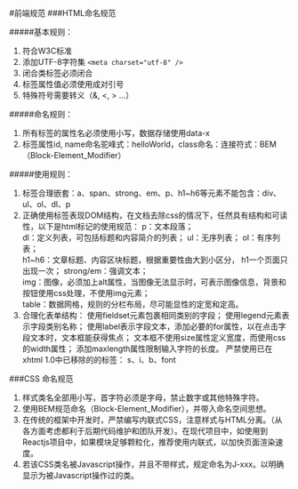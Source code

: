 #前端规范
###HTML命名规范

#####基本规则：
1.	符合W3C标准
2.	添加UTF-8字符集 ```<meta charset="utf-8" />```
3.	闭合类标签必须闭合
4.	标签属性值必须使用成对引号
5.	特殊符号需要转义（&, <, > …）

#####命名规则：
1.	所有标签的属性名必须使用小写，数据存储使用data-x
2.	标签属性id, name命名驼峰式：helloWorld，class命名：连接符式：BEM（Block-Element_Modifier）

#####使用规则：
1.	标签合理嵌套：a、span、strong、em、p、h1~h6等元素不能包含：div、ul、ol、dl、p
2.	正确使用标签表现DOM结构，在文档去除css的情况下，任然具有结构和可读性，以下是html标记的使用规范： 
p：文本段落；  
dl：定义列表，可包括标题和内容简介的列表； 
ul：无序列表； 
ol：有序列表；  
h1~h6：文章标题、内容区块标题，根据重要性由大到小区分，
h1一个页面只出现一次； 
strong/em：强调文本；  
img：图像，必须加上alt属性，当图像无法显示时，可表示图像信息，背景和按钮使用css处理，不使用img元素；  
table：数据网格，规则的分栏布局，尽可能显性的定宽和定高。 
3.	合理化表单结构：
使用fieldset元素包裹相同类别的字段；
使用legend元素表示字段类别名称；
使用label表示字段文本，添加必要的for属性，以在点击字段文本时，文本框能获得焦点； 
文本框不使用size属性定义宽度，而使用css的width属性；
添加maxlength属性限制输入字符的长度。
严禁使用已在xhtml 1.0中已移除的的标签：  s、i、b、font

###CSS 命名规范
1.	样式类名全部用小写，首字符必须是字母，禁止数字或其他特殊字符。
2.	使用BEM规范命名（Block-Element_Modifier），并带入命名空间思想。
3.	在传统的框架中开发时，严禁编写内联式CSS，注意样式与HTML分离。（从各方面考虑都利于后期代码维护和团队开发）。在现代项目中，如使用到Reactjs项目中，如果模块足够颗粒化，推荐使用内联式，以加快页面渲染速度。
4.	若该CSS类名被Javascript操作，并且不带样式，规定命名为J-xxx。以明确显示为被Javascript操作过的类。
